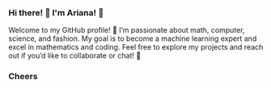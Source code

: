 ### Hi there! 🌟 I'm Ariana! 🦄

Welcome to my GitHub profile! 💖 I’m passionate about math, computer, science, and fashion. My goal is to become a machine learning expert and excel in mathematics and coding. Feel free to explore my projects and reach out if you’d like to collaborate or chat! 🌸

### Cheers
